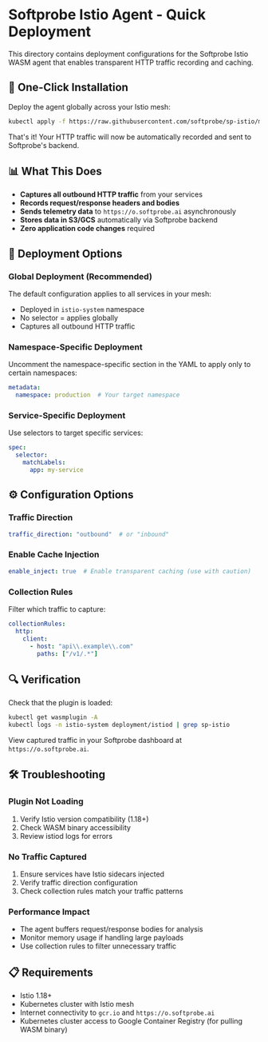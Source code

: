 # Softprobe Istio Agent - Quick Deployment

This directory contains deployment configurations for the Softprobe Istio WASM agent that enables transparent HTTP traffic recording and caching.

## 🚀 One-Click Installation

Deploy the agent globally across your Istio mesh:

```bash
kubectl apply -f https://raw.githubusercontent.com/softprobe/sp-istio/main/deploy/sp-istio-agent.yaml
```

That's it! Your HTTP traffic will now be automatically recorded and sent to Softprobe's backend.

## 📊 What This Does

- **Captures all outbound HTTP traffic** from your services
- **Records request/response headers and bodies** 
- **Sends telemetry data** to `https://o.softprobe.ai` asynchronously
- **Stores data in S3/GCS** automatically via Softprobe backend
- **Zero application code changes** required

## 🎯 Deployment Options

### Global Deployment (Recommended)
The default configuration applies to all services in your mesh:
- Deployed in `istio-system` namespace
- No selector = applies globally
- Captures all outbound HTTP traffic

### Namespace-Specific Deployment
Uncomment the namespace-specific section in the YAML to apply only to certain namespaces:
```yaml
metadata:
  namespace: production  # Your target namespace
```

### Service-Specific Deployment  
Use selectors to target specific services:
```yaml
spec:
  selector:
    matchLabels:
      app: my-service
```

## ⚙️ Configuration Options

### Traffic Direction
```yaml
traffic_direction: "outbound"  # or "inbound"
```

### Enable Cache Injection
```yaml
enable_inject: true  # Enable transparent caching (use with caution)
```

### Collection Rules
Filter which traffic to capture:
```yaml
collectionRules:
  http:
    client:
      - host: "api\\.example\\.com"
        paths: ["/v1/.*"]
```

## 🔍 Verification

Check that the plugin is loaded:
```bash
kubectl get wasmplugin -A
kubectl logs -n istio-system deployment/istiod | grep sp-istio
```

View captured traffic in your Softprobe dashboard at `https://o.softprobe.ai`.

## 🛠️ Troubleshooting

### Plugin Not Loading
1. Verify Istio version compatibility (1.18+)
2. Check WASM binary accessibility
3. Review istiod logs for errors

### No Traffic Captured
1. Ensure services have Istio sidecars injected
2. Verify traffic direction configuration
3. Check collection rules match your traffic patterns

### Performance Impact
- The agent buffers request/response bodies for analysis
- Monitor memory usage if handling large payloads
- Use collection rules to filter unnecessary traffic

## 📋 Requirements

- Istio 1.18+
- Kubernetes cluster with Istio mesh
- Internet connectivity to `gcr.io` and `https://o.softprobe.ai`
- Kubernetes cluster access to Google Container Registry (for pulling WASM binary)